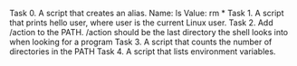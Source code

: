 Task 0. A script that creates an alias. Name: ls Value: rm *
Task 1. A script that prints hello user, where user is the current Linux user.
Task 2. Add /action to the PATH. /action should be the last directory the shell looks into when looking for a program
Task 3. A script that counts the number of directories in the PATH
Task 4. A script that lists environment variables.
